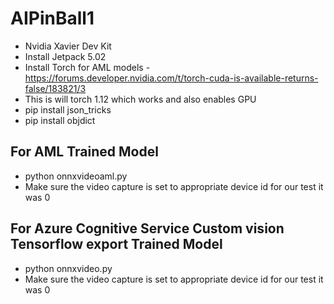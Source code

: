 # AIPinBall1

- Nvidia Xavier Dev Kit
- Install Jetpack 5.02
- Install Torch for AML models - https://forums.developer.nvidia.com/t/torch-cuda-is-available-returns-false/183821/3
- This is will torch 1.12 which works and also enables GPU
- pip install json_tricks
- pip install objdict

## For AML Trained Model

- python onnxvideoaml.py
- Make sure the video capture is set to appropriate device id for our test it was 0

## For Azure Cognitive Service Custom vision Tensorflow export Trained Model

- python onnxvideo.py
- Make sure the video capture is set to appropriate device id for our test it was 0
